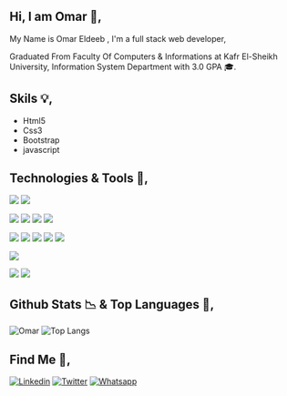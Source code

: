 ## Hi, I am Omar 👋,
 <p>My Name is Omar Eldeeb , I'm a full stack web developer,
 <p> Graduated From Faculty Of Computers & Informations at Kafr El-Sheikh University, Information System Department with 3.0 GPA 🎓.</p>

## Skils 💡, 
- Html5
- Css3
- Bootstrap
- javascript





## Technologies & Tools 🔧,

![](https://img.shields.io/badge/Github-informational?style=flat&logo=github&logoColor=fenchviolet&color=gray)
![](https://img.shields.io/badge/Git-informational?style=flat&logo=git&logoColor=fenchviolet&color=gray)

![](https://img.shields.io/badge/android_studio-informational?style=flat&logo=android-studio&logoColor=fenchviolet&color=gray)
![](https://img.shields.io/badge/visual_studio-informational?style=flat&logo=visual-studio&logoColor=purple&color=gray)
![](https://img.shields.io/badge/VS_code-informational?style=flat&logo=visual-studio&logoColor=blue&color=gray)
![](https://img.shields.io/badge/atom-informational?style=flat&logo=atom&logoColor=green&color=gray)

![](https://img.shields.io/badge/Html5-informational?style=flat&logo=html5&logoColor=fenchviolet&color=gray)
![](https://img.shields.io/badge/Css3-informational?style=flat&logo=css3&logoColor=blue&color=gray)
![](https://img.shields.io/badge/Bootstrap-informational?style=flat&logo=bootstrap&logoColor=fenchviolet&color=gray)
![](https://img.shields.io/badge/Javascript-informational?style=flat&logo=javascript&logoColor=fenchviolet&color=gray)
![](https://img.shields.io/badge/React.js-informational?style=flat&logo=react&logoColor=fenchviolet&color=gray)

![](https://img.shields.io/badge/Node.js-informational?style=flat&logo=node.js&logoColor=fenchviolet&color=gray)

![](https://img.shields.io/badge/Fontawesome-informational?style=flat&logo=fontawesome&logoColor=fenchviolet&color=gray)
![](https://img.shields.io/badge/google_fonts-informational?style=flat&logo=google-fonts&logoColor=fenchviolet&color=gray)





## Github Stats 📉  & Top Languages 🤖, 

![Omar](https://github-readme-stats.vercel.app/api?username=Omar-Eldeeb98&count_private=true&show_icons=true&theme=radical)
![Top Langs](https://github-readme-stats.vercel.app/api/top-langs/?username=Omar-Eldeeb98&show_icons=true&layout=compact&&langs_count=10&theme=radical)


##  Find Me 💬,

[![Linkedin](https://img.shields.io/badge/Linkedin-0077B5?style=for-the-badge&logo=Linkedin&logoColor=white)](https://www.linkedin.com/in/omar-eldeeb-60a130199/_)
[![Twitter](https://img.shields.io/badge/Twitter-0077B5?style=for-the-badge&logo=twitter&logoColor=white)](https://twitter.com/Omar__Eldeeb__)
[![Whatsapp](https://img.shields.io/badge/whatsapp-0077B5?style=for-the-badge&logo=whatsapp&logoColor=white)](https://wa.me/+201220506973)

